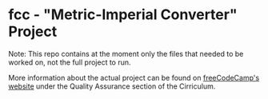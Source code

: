 # fcc - "Metric-Imperial Converter" Project
Note: This repo contains at the moment only the files that needed to be worked on, not the full project to run.

More information about the actual project can be found on [freeCodeCamp's website](https://www.freecodecamp.org) under the Quality Assurance section of the Cirriculum.
